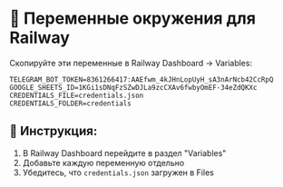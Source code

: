 # 🔧 Переменные окружения для Railway

Скопируйте эти переменные в Railway Dashboard → Variables:

```
TELEGRAM_BOT_TOKEN=8361266417:AAEfwm_4kJHnLopUyH_sA3nArNcb42CcRpQ
GOOGLE_SHEETS_ID=1KGi1sDNqFzSZwDJLa9zcCXAv6fwbyOmEF-34eZdQKXc
CREDENTIALS_FILE=credentials.json
CREDENTIALS_FOLDER=credentials
```

## 📝 Инструкция:

1. В Railway Dashboard перейдите в раздел "Variables"
2. Добавьте каждую переменную отдельно
3. Убедитесь, что `credentials.json` загружен в Files
